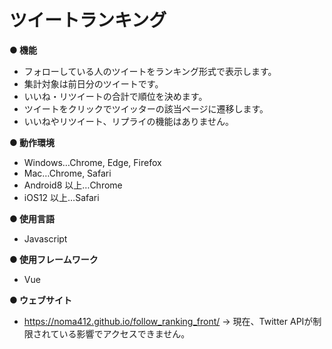 # ツイートランキング

**● 機能**

- フォローしている人のツイートをランキング形式で表示します。
- 集計対象は前日分のツイートです。
- いいね・リツイートの合計で順位を決めます。
- ツイートをクリックでツイッターの該当ページに遷移します。
- いいねやリツイート、リプライの機能はありません。

**● 動作環境**

- Windows…Chrome, Edge, Firefox
- Mac…Chrome, Safari
- Android8 以上…Chrome
- iOS12 以上…Safari

**● 使用言語**

- Javascript

**● 使用フレームワーク**

- Vue

**● ウェブサイト**
- https://noma412.github.io/follow_ranking_front/
→ 現在、Twitter APIが制限されている影響でアクセスできません。
